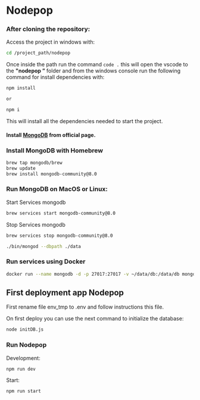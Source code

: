 # Nodepop

### After cloning the repository:

Access the project in windows with:

```sh
cd /project_path/nodepop
```

Once inside the path run the command ```code .``` this will open the vscode to the **"nodepop ”** folder and from the windows console run the following command for install dependencies with:

```sh
npm install

or

npm i
```

This will install all the dependencies needed to start the project.

#### Install [MongoDB](!https://www.mongodb.com) from official page.

### Install MongoDB with Homebrew

```zsh
brew tap mongodb/brew
brew update
brew install mongodb-community@8.0
```

### Run MongoDB on MacOS or Linux:

Start Services mongodb

```sh
brew services start mongodb-community@8.0
```

Stop Services mongodb

```sh
brew services stop mongodb-community@8.0
```

```sh
./bin/mongod --dbpath ./data
```

### Run services using Docker

```sh
docker run --name mongodb -d -p 27017:27017 -v ~/data/db:/data/db mongo:8.0
```

## First deployment app Nodepop

First rename file env_tmp to .env and follow instructions this file.

On first deploy you can use the next command to initialize the database:

```sh
node initDB.js
```

### Run Nodepop

Development:

```sh
npm run dev
```

Start:

```sh
npm run start
```